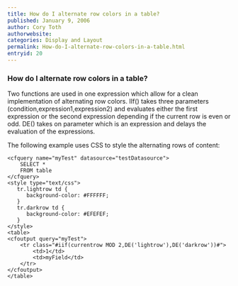 ```yaml
---
title: How do I alternate row colors in a table?
published: January 9, 2006
author: Cory Toth
authorwebsite: 
categories: Display and Layout
permalink: How-do-I-alternate-row-colors-in-a-table.html
entryid: 20
---
```


<h3>How do I alternate row colors in a table?</h3>

<p>
Two functions are used in one expression which allow for a clean implementation of alternating row colors.  IIf() takes three parameters (condition,expression1,expression2) and evaluates either the first expression or the second expression depending if the current row is even or odd. DE() takes on parameter which is an expression and delays the evaluation of the expressions.
</p>

<p>
The following example uses CSS to style the alternating rows of content:
</p>

<pre><code class="language-markup">&lt;cfquery name=&quot;myTest&quot; datasource=&quot;testDatasource&quot;&gt;
	SELECT *
	FROM table
&lt;/cfquery&gt;
&lt;style type=&quot;text/css&quot;&gt;
   tr.lightrow td {
      background-color: #FFFFFF;
   }
   tr.darkrow td {
      background-color: #EFEFEF;
   }
&lt;/style&gt;
&lt;table&gt;
&lt;cfoutput query=&quot;myTest&quot;&gt;
	&lt;tr class=&quot;#iif(currentrow MOD 2,DE('lightrow'),DE('darkrow'))#&quot;&gt;
		&lt;td&gt;1&lt;/td&gt;
		&lt;td&gt;myField&lt;/td&gt;
	&lt;/tr&gt;
&lt;/cfoutput&gt;
&lt;/table&gt;
</code></pre>



